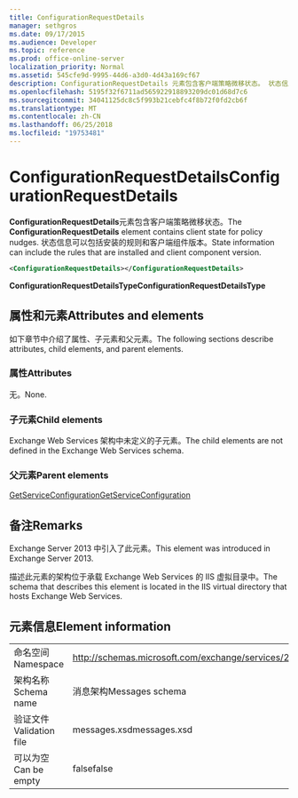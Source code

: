 ```yaml
---
title: ConfigurationRequestDetails
manager: sethgros
ms.date: 09/17/2015
ms.audience: Developer
ms.topic: reference
ms.prod: office-online-server
localization_priority: Normal
ms.assetid: 545cfe9d-9995-44d6-a3d0-4d43a169cf67
description: ConfigurationRequestDetails 元素包含客户端策略微移状态。 状态信息可以包括安装的规则和客户端组件版本。
ms.openlocfilehash: 5195f32f6711ad565922918893209dc01d68d7c6
ms.sourcegitcommit: 34041125dc8c5f993b21cebfc4f8b72f0fd2cb6f
ms.translationtype: MT
ms.contentlocale: zh-CN
ms.lasthandoff: 06/25/2018
ms.locfileid: "19753481"
---
```

# <a name="configurationrequestdetails"></a><span data-ttu-id="ca6ae-104">ConfigurationRequestDetails</span><span class="sxs-lookup"><span data-stu-id="ca6ae-104">ConfigurationRequestDetails</span></span>

<span data-ttu-id="ca6ae-105">**ConfigurationRequestDetails**元素包含客户端策略微移状态。</span><span class="sxs-lookup"><span data-stu-id="ca6ae-105">The **ConfigurationRequestDetails** element contains client state for policy nudges.</span></span> <span data-ttu-id="ca6ae-106">状态信息可以包括安装的规则和客户端组件版本。</span><span class="sxs-lookup"><span data-stu-id="ca6ae-106">State information can include the rules that are installed and client component version.</span></span> 
  
```XML
<ConfigurationRequestDetails></ConfigurationRequestDetails>
```

 <span data-ttu-id="ca6ae-107">**ConfigurationRequestDetailsType**</span><span class="sxs-lookup"><span data-stu-id="ca6ae-107">**ConfigurationRequestDetailsType**</span></span>
## <a name="attributes-and-elements"></a><span data-ttu-id="ca6ae-108">属性和元素</span><span class="sxs-lookup"><span data-stu-id="ca6ae-108">Attributes and elements</span></span>

<span data-ttu-id="ca6ae-109">如下章节中介绍了属性、子元素和父元素。</span><span class="sxs-lookup"><span data-stu-id="ca6ae-109">The following sections describe attributes, child elements, and parent elements.</span></span>
  
### <a name="attributes"></a><span data-ttu-id="ca6ae-110">属性</span><span class="sxs-lookup"><span data-stu-id="ca6ae-110">Attributes</span></span>

<span data-ttu-id="ca6ae-111">无。</span><span class="sxs-lookup"><span data-stu-id="ca6ae-111">None.</span></span>
  
### <a name="child-elements"></a><span data-ttu-id="ca6ae-112">子元素</span><span class="sxs-lookup"><span data-stu-id="ca6ae-112">Child elements</span></span>

<span data-ttu-id="ca6ae-113">Exchange Web Services 架构中未定义的子元素。</span><span class="sxs-lookup"><span data-stu-id="ca6ae-113">The child elements are not defined in the Exchange Web Services schema.</span></span>
  
### <a name="parent-elements"></a><span data-ttu-id="ca6ae-114">父元素</span><span class="sxs-lookup"><span data-stu-id="ca6ae-114">Parent elements</span></span>

[<span data-ttu-id="ca6ae-115">GetServiceConfiguration</span><span class="sxs-lookup"><span data-stu-id="ca6ae-115">GetServiceConfiguration</span></span>](getserviceconfiguration.md)
  
## <a name="remarks"></a><span data-ttu-id="ca6ae-116">备注</span><span class="sxs-lookup"><span data-stu-id="ca6ae-116">Remarks</span></span>

<span data-ttu-id="ca6ae-117">Exchange Server 2013 中引入了此元素。</span><span class="sxs-lookup"><span data-stu-id="ca6ae-117">This element was introduced in Exchange Server 2013.</span></span>
  
<span data-ttu-id="ca6ae-118">描述此元素的架构位于承载 Exchange Web Services 的 IIS 虚拟目录中。</span><span class="sxs-lookup"><span data-stu-id="ca6ae-118">The schema that describes this element is located in the IIS virtual directory that hosts Exchange Web Services.</span></span>
  
## <a name="element-information"></a><span data-ttu-id="ca6ae-119">元素信息</span><span class="sxs-lookup"><span data-stu-id="ca6ae-119">Element information</span></span>

|||
|:-----|:-----|
|<span data-ttu-id="ca6ae-120">命名空间</span><span class="sxs-lookup"><span data-stu-id="ca6ae-120">Namespace</span></span>  <br/> |http://schemas.microsoft.com/exchange/services/2006/messages  <br/> |
|<span data-ttu-id="ca6ae-121">架构名称</span><span class="sxs-lookup"><span data-stu-id="ca6ae-121">Schema name</span></span>  <br/> |<span data-ttu-id="ca6ae-122">消息架构</span><span class="sxs-lookup"><span data-stu-id="ca6ae-122">Messages schema</span></span>  <br/> |
|<span data-ttu-id="ca6ae-123">验证文件</span><span class="sxs-lookup"><span data-stu-id="ca6ae-123">Validation file</span></span>  <br/> |<span data-ttu-id="ca6ae-124">messages.xsd</span><span class="sxs-lookup"><span data-stu-id="ca6ae-124">messages.xsd</span></span>  <br/> |
|<span data-ttu-id="ca6ae-125">可以为空</span><span class="sxs-lookup"><span data-stu-id="ca6ae-125">Can be empty</span></span>  <br/> |<span data-ttu-id="ca6ae-126">false</span><span class="sxs-lookup"><span data-stu-id="ca6ae-126">false</span></span>  <br/> |
   

